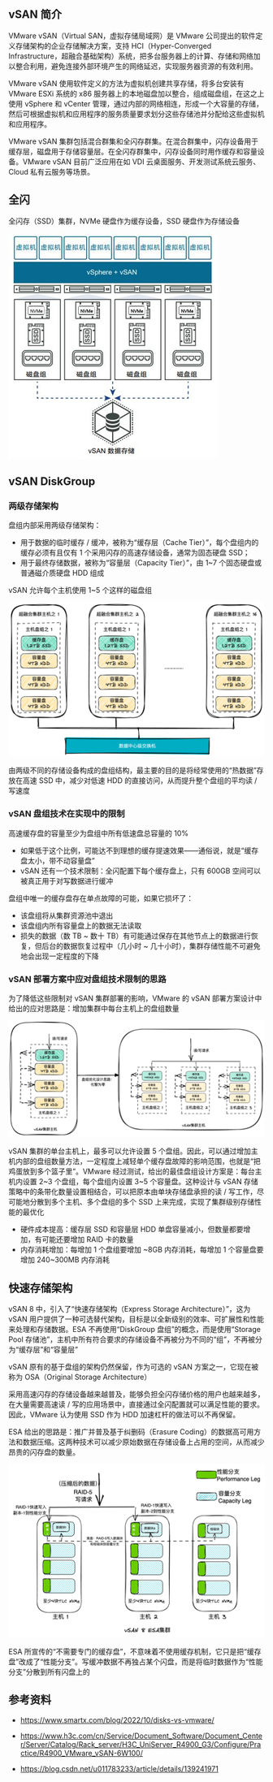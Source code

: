 ## vSAN 简介

VMware vSAN（Virtual SAN，虚拟存储局域网）是 VMware 公司提出的软件定义存储架构的企业存储解决方案，支持 HCI（Hyper-Converged Infrastructure，超融合基础架构）系统，把多台服务器上的计算、存储和网络加以整合利用，避免连接外部环境产生的网络延迟，实现服务器资源的有效利用。

VMware vSAN 使用软件定义的方法为虚拟机创建共享存储，将多台安装有 VMware ESXi 系统的 x86 服务器上的本地磁盘加以整合，组成磁盘组，在这之上使用 vSphere 和 vCenter 管理，通过内部的网络相连，形成一个大容量的存储，然后可根据虚拟机和应用程序的服务质量要求划分这些存储池并分配给这些虚拟机和应用程序。

VMware vSAN 集群包括混合群集和全闪存群集。在混合群集中，闪存设备用于缓存层，磁盘用于存储容量层。在全闪存群集中，闪存设备同时用作缓存和容量设备。VMware vSAN 目前广泛应用在如 VDI 云桌面服务、开发测试系统云服务、Cloud 私有云服务等场景。

## 全闪

全闪存（SSD）集群，NVMe 硬盘作为缓存设备，SSD 硬盘作为存储设备

![img](./.assets/vSAN/20210111_5498286_image003_1373905_30005_0.jpg)

## vSAN DiskGroup

### 两级存储架构

盘组内部采用两级存储架构：

- 用于数据的临时缓存 / 缓冲，被称为“缓存层（Cache Tier）”，每个盘组内的缓存必须有且仅有 1 个采用闪存的高速存储设备，通常为固态硬盘 SSD；
- 用于最终存储数据，被称为“容量层（Capacity Tier）”，由 1~7 个固态硬盘或普通磁介质硬盘 HDD 组成

vSAN 允许每个主机使用 1~5 个这样的磁盘组

![img](./.assets/vSAN/1.png)

由两级不同的存储设备构成的盘组结构，最主要的目的是将经常使用的“热数据”存放在高速 SSD 中，减少对低速 HDD 的直接访问，从而提升整个盘组的平均读 / 写速度

### vSAN 盘组技术在实现中的限制

高速缓存盘的容量至少为盘组中所有低速盘总容量的 10%

- 如果低于这个比例，可能达不到理想的缓存提速效果——通俗说，就是“缓存盘太小，带不动容量盘”
- vSAN 还有一个技术限制：全闪配置下每个缓存盘上，只有 600GB 空间可以被真正用于对写数据进行缓冲

盘组中唯一的缓存盘存在单点故障的可能，如果它损坏了：

- 该盘组将从集群资源池中退出
- 该盘组内所有容量盘上的数据无法读取
- 损失的数据（数 TB ~ 数十 TB）有可能通过保存在其他节点上的数据进行恢复，但后台的数据恢复过程中（几小时 ~ 几十小时），集群存储性能不可避免地会出现一定程度的下降

### vSAN 部署方案中应对盘组技术限制的思路

为了降低这些限制对 vSAN 集群部署的影响，VMware 的 vSAN 部署方案设计中给出的应对思路是：增加集群中每台主机上的盘组数量

![img](./.assets/vSAN/2.png)

vSAN 集群的单台主机上，最多可以允许设置 5 个盘组。因此，可以通过增加主机内部的盘组数量方法，一定程度上减轻单个缓存盘故障的影响范围，也就是“把鸡蛋放到多个篮子里”。VMware 经过测试，给出的最佳盘组设计方案是：每台主机内设置 2~3 个盘组，每个盘组内设置 3~5 个容量盘。这种设计与 vSAN 存储策略中的条带化数量设置相结合，可以把原本由单块存储盘承担的读 / 写工作，尽可能地分散到多个主机、多个盘组的多个 SSD 上来完成，实现了集群级别存储性能的最优化

- 硬件成本提高：缓存层 SSD 和容量层 HDD 单盘容量减小，但数量都要增加，有可能还要增加 RAID 卡的数量
- 内存消耗增加：每增加 1 个盘组要增加 ~8GB 内存消耗，每增加 1 个容量盘要增加 240~300MB 内存消耗

## 快速存储架构

vSAN 8 中，引入了“快速存储架构（Express Storage Architecture）”，这为 vSAN 用户提供了一种可选替代架构，目标是以全新级别的效率、可扩展性和性能来处理和存储数据。ESA 不再使用“DiskGroup 盘组”的概念，而是使用“Storage Pool 存储池”，主机中所有符合要求的存储设备不再被分为不同的“组”，不再被分为“缓存层”和“容量层”

vSAN 原有的基于盘组的架构仍然保留，作为可选的 vSAN 方案之一，它现在被称为 OSA（Original Storage Architecture）

采用高速闪存的存储设备越来越普及，能够负担全闪存储价格的用户也越来越多，在大量需要高速读 / 写的应用场景中，直接通过全闪配置就可以满足性能的要求。因此，VMware 认为使用 SSD 作为 HDD 加速杠杆的做法可以不再保留。

ESA 给出的思路是：推广并普及基于纠删码（Erasure Coding）的数据高可用方法和数据压缩。这两种技术可以减少原始数据在存储设备上占用的空间，从而减少昂贵的闪存盘的数量。

![img](./.assets/vSAN/3.png)

ESA 所宣传的“不需要专门的缓存盘”，不意味着不使用缓存机制，它只是把“缓存盘”改成了“性能分支”。写缓冲数据不再独占某个闪盘，而是将临时数据作为“性能分支”分散到所有闪盘上的

## 参考资料

- <https://www.smartx.com/blog/2022/10/disks-vs-vmware/>

- <https://www.h3c.com/cn/Service/Document_Software/Document_Center/Server/Catalog/Rack_server/H3C_UniServer_R4900_G3/Configure/Practice/R4900_VMware_vSAN-6W100/>

- <https://blog.csdn.net/u011783233/article/details/139241971>